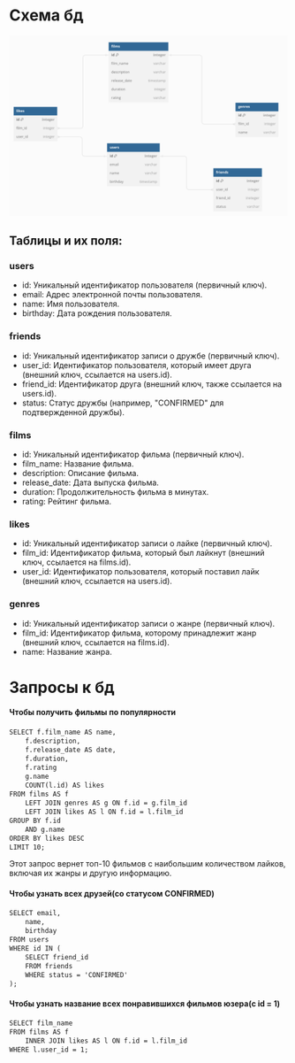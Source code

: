 # Схема бд
![картинка](https://github.com/DanilkaZanin/java-filmorate/blob/add-database/src/main/resources/scheme.png)

## Таблицы и их поля:

### users

- id: Уникальный идентификатор пользователя (первичный ключ).
- email: Адрес электронной почты пользователя.
- name: Имя пользователя.
- birthday: Дата рождения пользователя.

### friends

- id: Уникальный идентификатор записи о дружбе (первичный ключ).
- user_id: Идентификатор пользователя, который имеет друга (внешний ключ, ссылается на users.id).
- friend_id: Идентификатор друга (внешний ключ, также ссылается на users.id).
- status: Статус дружбы (например, "CONFIRMED" для подтвержденной дружбы).

### films

- id: Уникальный идентификатор фильма (первичный ключ).
- film_name: Название фильма.
- description: Описание фильма.
- release_date: Дата выпуска фильма.
- duration: Продолжительность фильма в минутах.
- rating: Рейтинг фильма.

### likes

- id: Уникальный идентификатор записи о лайке (первичный ключ).
- film_id: Идентификатор фильма, который был лайкнут (внешний ключ, ссылается на films.id).
- user_id: Идентификатор пользователя, который поставил лайк (внешний ключ, ссылается на users.id).

### genres

- id: Уникальный идентификатор записи о жанре (первичный ключ).
- film_id: Идентификатор фильма, которому принадлежит жанр (внешний ключ, ссылается на films.id).
- name: Название жанра.

# Запросы к бд


#### Чтобы получить фильмы по популярности


    SELECT f.film_name AS name,
        f.description,
        f.release_date AS date,
        f.duration,
        f.rating
        g.name
        COUNT(l.id) AS likes
    FROM films AS f
        LEFT JOIN genres AS g ON f.id = g.film_id
        LEFT JOIN likes AS l ON f.id = l.film_id
    GROUP BY f.id 
        AND g.name
    ORDER BY likes DESC
    LIMIT 10;

Этот запрос вернет топ-10 фильмов с наибольшим количеством лайков, включая их жанры и другую информацию.

#### Чтобы узнать всех друзей(со статусом CONFIRMED)


    SELECT email,
        name,
        birthday
    FROM users
    WHERE id IN ( 
        SELECT friend_id
        FROM friends 
        WHERE status = 'CONFIRMED'
    );

#### Чтобы узнать название всех понравившихся фильмов юзера(с id = 1)
    
    
    SELECT film_name
    FROM films AS f
        INNER JOIN likes AS l ON f.id = l.film_id
    WHERE l.user_id = 1;
    